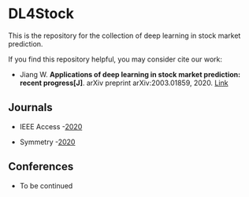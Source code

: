 # DL4Stock
This is the repository for the collection of deep learning in stock market prediction.

If you find this repository helpful, you may consider cite our work:
* Jiang W. <b>Applications of deep learning in stock market prediction: recent progress[J]</b>. arXiv preprint arXiv:2003.01859, 2020. [Link](https://arxiv.org/abs/2003.01859)

## Journals
* IEEE Access -[2020](https://github.com/jwwthu/DL4Stock/blob/master/2020/Journals/IEEE%20Access.md)

* Symmetry -[2020](https://github.com/jwwthu/DL4Stock/blob/master/2020/Journals/Symmetry.md)

## Conferences
* To be continued
